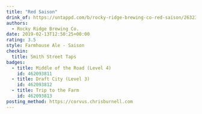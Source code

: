 ```yaml
---
title: "Red Saison"
drink_of: https://untappd.com/b/rocky-ridge-brewing-co-red-saison/2632353
authors:
  - Rocky Ridge Brewing Co.
date: 2019-02-13T12:50:25+00:00
rating: 3.5
style: Farmhouse Ale - Saison
checkin:
  title: Smith Street Taps
badges:
  - title: Middle of the Road (Level 4)
    id: 462093811
  - title: Draft City (Level 3)
    id: 462093812
  - title: Trip to the Farm
    id: 462093813
posting_method: https://corvus.chrisburnell.com
---
```

